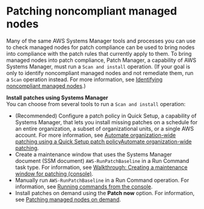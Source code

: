 # Patching noncompliant managed nodes<a name="patch-manager-compliance-remediation"></a>

Many of the same AWS Systems Manager tools and processes you can use to check managed nodes for patch compliance can be used to bring nodes into compliance with the patch rules that currently apply to them\. To bring managed nodes into patch compliance, Patch Manager, a capability of AWS Systems Manager, must run a `Scan and install` operation\. \(If your goal is only to identify noncompliant managed nodes and not remediate them, run a `Scan` operation instead\. For more information, see [Identifying noncompliant managed nodes](patch-manager-find-noncompliant-nodes.md)\.\)

**Install patches using Systems Manager**  
You can choose from several tools to run a `Scan and install` operation:
+ \(Recommended\) Configure a patch policy in Quick Setup, a capability of Systems Manager, that lets you install missing patches on a schedule for an entire organization, a subset of organizational units, or a single AWS account\. For more information, see [Automate organization\-wide patching using a Quick Setup patch policyAutomate organization\-wide patching](quick-setup-patch-manager.md)\.
+ Create a maintenance window that uses the Systems Manager document \(SSM document\) `AWS-RunPatchBaseline` in a Run Command task type\. For information, see [Walkthrough: Creating a maintenance window for patching \(console\)](sysman-patch-mw-console.md)\.
+ Manually run `AWS-RunPatchBaseline` in a Run Command operation\. For information, see [Running commands from the console](running-commands-console.md)\.
+ Install patches on demand using the **Patch now** option\. For information, see [Patching managed nodes on demand](patch-manager-patch-now-on-demand.md)\.